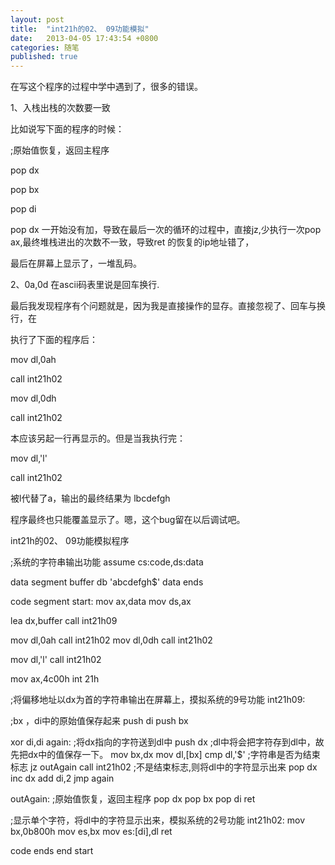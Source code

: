 ```yaml
---
layout: post
title:  "int21h的02、 09功能模拟"
date:   2013-04-05 17:43:54 +0800
categories: 随笔
published: true
---
```


在写这个程序的过程中学中遇到了，很多的错误。

1、入栈出栈的次数要一致


比如说写下面的程序的时候：


  ;原始值恢复，返回主程序

  pop dx

  pop bx

  pop di



pop dx 一开始没有加，导致在最后一次的循环的过程中，直接jz,少执行一次pop ax,最终堆栈进出的次数不一致，导致ret 的恢复的ip地址错了，


最后在屏幕上显示了，一堆乱码。


2、0a,0d 在ascii码表里说是回车换行.


最后我发现程序有个问题就是，因为我是直接操作的显存。直接忽视了、回车与换行，在

执行了下面的程序后：

mov dl,0ah

call int21h02

mov dl,0dh

call int21h02



本应该另起一行再显示的。但是当我执行完：

mov dl,'l'

call int21h02

被l代替了a，输出的最终结果为   lbcdefgh

程序最终也只能覆盖显示了。嗯，这个bug留在以后调试吧。




int21h的02、 09功能模拟程序

;系统的字符串输出功能
assume cs:code,ds:data
       
data segment
buffer db 'abcdefgh$'
data  ends
       
code segment
start:
mov ax,data
mov ds,ax
       
lea dx,buffer
call int21h09
       
mov dl,0ah
call int21h02
mov dl,0dh
call int21h02
       
mov dl,'l'
call int21h02
       
       
mov ax,4c00h
  int 21h
    
    
;将偏移地址以dx为首的字符串输出在屏幕上，摸拟系统的9号功能
int21h09:
    
  ;bx ，di中的原始值保存起来
 push di
 push bx
    
    
   xor di,di
 again:
    ;将dx指向的字符送到dl中
    push dx             ;dl中将会把字符存到dl中，故先把dx中的值保存一下。
    mov bx,dx
    mov dl,[bx]
    cmp dl,'$'          ;字符串是否为结束标志
    jz outAgain
    call int21h02       ;不是结束标志,则将dl中的字符显示出来
    pop dx
    inc dx
    add di,2
    jmp again
        
  outAgain:
     ;原始值恢复，返回主程序
     pop dx
     pop bx
     pop di
ret
     
 ;显示单个字符，将dl中的字符显示出来，模拟系统的2号功能
int21h02:
  mov bx,0b800h
  mov es,bx
  mov es:[di],dl
ret
   
   
   
code ends
end start


